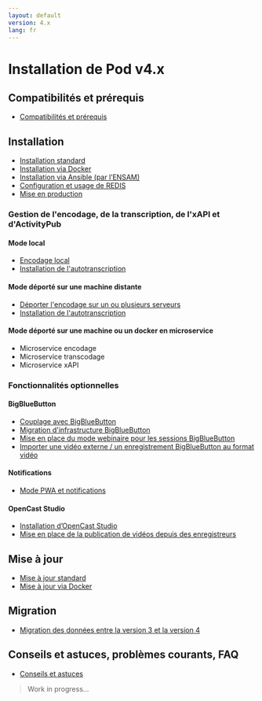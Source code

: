 ```yaml
---
layout: default
version: 4.x
lang: fr
---
```


# Installation de Pod v4.x

## Compatibilités et prérequis

* [Compatibilités et prérequis](compatibility-and-requirements_fr)

## Installation

* [Installation standard](install_standalone_fr)
* [Installation via Docker](install_docker_fr)
* [Installation via Ansible (par l’ENSAM)](https://gitlab.ensam.eu/apps/esup-pod)
* [Configuration et usage de REDIS](redis_fr)
* [Mise en production](production-mode_fr)

### Gestion de l'encodage, de la transcription, de l'xAPI et d'ActivityPub

#### Mode local

* [Encodage local](local-encoding_fr)
* [Installation de l'autotranscription](optional/auto-transcription-install_fr)

#### Mode déporté sur une machine distante

* [Déporter l'encodage sur un ou plusieurs serveurs](remote-encoding_fr)
* [Installation de l'autotranscription](optional/auto-transcription-install_fr)

#### Mode déporté sur une machine ou un docker en microservice

* Microservice encodage
* Microservice transcodage
* Microservice xAPI

### Fonctionnalités optionnelles

#### BigBlueButton

* [Couplage avec BigBlueButton](optional/meeting-install_fr)
* [Migration d'infrastructure BigBlueButton](optional/bbb-infrastructure-migration-install_fr)
* [Mise en place du mode webinaire pour les sessions BigBlueButton](optional/set-up-webinar-mode-bbb-install_fr)
* [Importer une vidéo externe / un enregistrement BigBlueButton au format vidéo](optional/import-external-video-bbb-recording-install_fr)

#### Notifications

* [Mode PWA et notifications](optional/mode_pwa_notification_fr)

#### OpenCast Studio

* [Installation d’OpenCast Studio](optional/opencast-studio-install_fr)
* [Mise en place de la publication de vidéos depuis des enregistreurs](optional/video-publication-from-recorders_fr)

## Mise à jour

* [Mise à jour standard](upgrade_standalone_fr)
* [Mise à jour via Docker](upgrade_docker)

## Migration

* [Migration des données entre la version 3 et la version 4](migrate_from_v3_to_v4_fr)

## Conseils et astuces, problèmes courants, FAQ

* [Conseils et astuces](tricks_fr)

> Work in progress...
